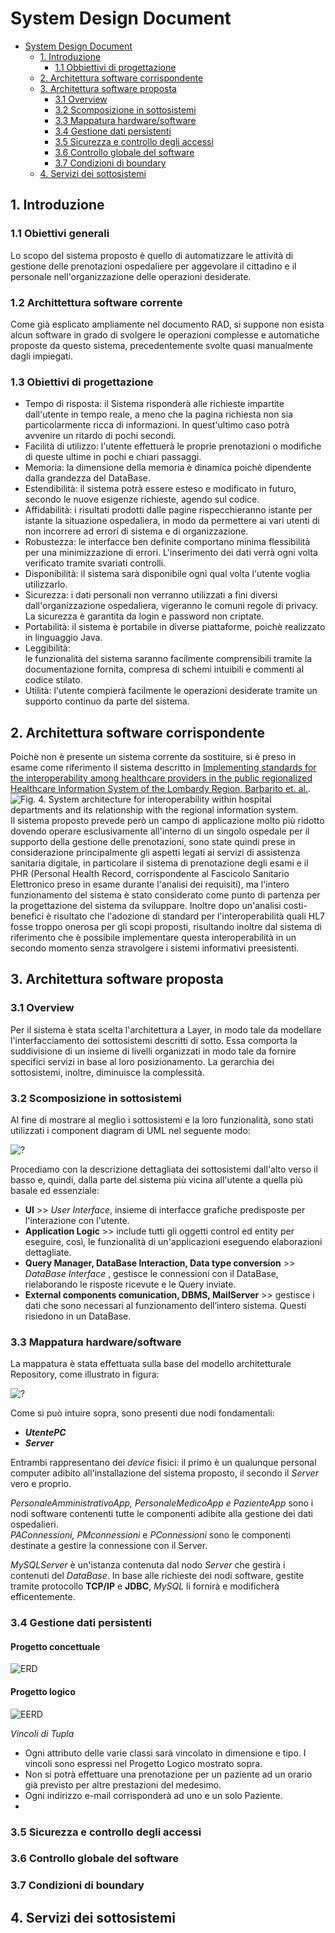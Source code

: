 # System Design Document

<!-- TOC depthFrom:1 depthTo:6 withLinks:1 updateOnSave:1 orderedList:0 -->

- [System Design Document](#system-design-document)
	- [1. Introduzione](#1-introduzione)
		- [1.1 Obbiettivi di progettazione](#12-obbiettivi-di-progettazione)
	- [2. Architettura software corrispondente](#2-architettura-software-corrispondente)
	- [3. Architettura software proposta](#3-architettura-software-proposta)
		- [3.1 Overview](#31-overview)
		- [3.2 Scomposizione in sottosistemi](#32-scomposizione-in-sottosistemi)
		- [3.3 Mappatura hardware/software](#33-mappatura-hardwaresoftware)
		- [3.4 Gestione dati persistenti](#34-gestione-dati-persistenti)
		- [3.5 Sicurezza e controllo degli accessi](#35-sicurezza-e-controllo-degli-accessi)
		- [3.6 Controllo globale del software](#36-controllo-globale-del-software)
		- [3.7 Condizioni di boundary](#37-condizioni-di-boundary)
	- [4. Servizi dei sottosistemi](#4-servizi-dei-sottosistemi)

<!-- /TOC -->

## 1. Introduzione

### 1.1 Obiettivi generali
Lo scopo del sistema proposto è quello di automatizzare le attività di gestione delle prenotazioni ospedaliere per aggevolare il cittadino e il personale nell'organizzazione delle operazioni desiderate.

### 1.2 Archittettura software corrente
Come già esplicato ampliamente nel documento RAD, si suppone non esista alcun software in grado di svolgere le operazioni complesse e automatiche proposte da questo sistema, precedentemente svolte quasi manualmente dagli impiegati.

### 1.3 Obiettivi di progettazione
- Tempo di risposta:
	 il Sistema risponderà alle richieste impartite dall'utente in tempo reale, a meno che la pagina richiesta non sia 		          particolarmente ricca di informazioni. In quest'ultimo caso potrà avvenire un ritardo di pochi secondi.
- Facilità di utilizzo:
	 l'utente effettuerà le proprie prenotazioni o modifiche di queste ultime in pochi e chiari passaggi.
- Memoria:
	 la dimensione della memoria è dinamica poichè dipendente dalla grandezza del DataBase.
- Estendibilità:
	 il sistema potrà essere esteso e modificato in futuro, secondo le nuove esigenze richieste, agendo sul codice.
- Affidabilità:
	 i risultati prodotti dalle pagine rispecchieranno istante per istante la situazione ospedaliera, in modo da permettere ai vari 	 utenti di non incorrere ad errori di sistema e di organizzazione.
- Robustezza:
	 le interfacce ben definite comportano minima flessibilità per una minimizzazione di errori. L'inserimento dei dati verrà ogni            volta verificato tramite svariati controlli.
- Disponibilità:
	 il sistema sarà disponibile ogni qual volta l'utente voglia utilizzarlo.
- Sicurezza:
	 i dati personali non verranno utilizzati a fini diversi dall'organizzazione ospedaliera, vigeranno le comuni regole di privacy.  	   La sicurezza è garantita da login e password non criptate.
- Portabilità:
	 il sistema è portabile in diverse piattaforme, poichè realizzato in linguaggio Java.
- Leggibilità:	
	 le funzionalità del sistema saranno facilmente comprensibili tramite la documentazione fornita, compresa di schemi intuibili e          commenti al codice stilato.
- Utilità:
	 l'utente compierà facilmente le operazioni desiderate tramite un supporto continuo da parte del sistema.
	  
## 2. Architettura software corrispondente
Poichè non è presente un sistema corrente da sostituire, si è preso in esame come riferimento il sistema descritto in [Implementing standards for the interoperability among healthcare providers in the public regionalized Healthcare Information System of the Lombardy Region, Barbarito et. al.](https://doi.org/10.1016/j.jbi.2012.01.006).  
![Fig. 4. System architecture for interoperability within hospital departments and its relationship with the regional information system.](https://ars.els-cdn.com/content/image/1-s2.0-S153204641200007X-gr4.jpg)  
Il sistema proposto prevede però un campo di applicazione molto più ridotto dovendo operare esclusivamente all'interno di un singolo ospedale per il supporto della gestione delle prenotazioni, sono state quindi prese in considerazione principalmente gli aspetti legati ai servizi di assistenza sanitaria digitale, in particolare il sistema di prenotazione degli esami e il PHR (Personal Health Record, corrispondente al Fascicolo Sanitario Elettronico preso in esame durante l'analisi dei requisiti), ma l'intero funzionamento del sistema è stato considerato come punto di partenza per la progettazione del sistema da sviluppare.
Inoltre dopo un'analisi costi-benefici è risultato che l'adozione di standard per l'interoperabilità quali HL7 fosse troppo onerosa per gli scopi proposti, risultando inoltre dal sistema di riferimento che è possibile implementare questa interoperabilità in un secondo momento senza stravolgere i sistemi informativi preesistenti.



## 3. Architettura software proposta
### 3.1 Overview
Per il sistema è stata scelta l'architettura a Layer, in modo tale da modellare l'interfacciamento dei sottosistemi descritti di sotto. Essa comporta la suddivisione di un insieme di livelli organizzati in modo tale da fornire specifici servizi in base al loro posizionamento. La gerarchia dei sottosistemi, inoltre, diminuisce la complessità.

### 3.2 Scomposizione in sottosistemi
Al fine di mostrare al meglio i sottosistemi e la loro funzionalità, sono stati utilizzati i component diagram di UML nel seguente modo:  

![?](https://andrea-augello.github.io/SviluppoSW/media/Diagrammi/System%20design/Architettura%20di%20sistema.png)    

Procediamo con la descrizione dettagliata dei sottosistemi dall'alto verso il basso e, quindi, dalla parte del sistema più vicina all'utente a quella più basale ed essenziale:  
- __UI__ >> _User Interface_, insieme di interfacce grafiche predisposte per l'interazione con l'utente.  
- __Application Logic__ >> include tutti gli oggetti control ed entity per eseguire, così, le funzionalità di un'applicazioni eseguendo 	                       elaborazioni dettagliate.  
- __Query Manager, DataBase Interaction, Data type conversion__ >> _DataBase Interface_ , gestisce le connessioni con il DataBase, rielaborando le risposte ricevute e le Query inviate.  
- __External components comunication, DBMS, MailServer__  >> gestisce i dati che sono necessari al funzionamento dell’intero sistema. Questi risiedono in un DataBase.  	  	
	
### 3.3 Mappatura hardware/software
La mappatura è stata effettuata sulla base del modello architetturale Repository, come illustrato in figura:

![?](https://andrea-augello.github.io/SviluppoSW/media/Diagrammi/System%20design/Mappatura.png)   

Come si può intuire sopra, sono presenti due nodi fondamentali:  
- ___UtentePC___  
- ___Server___  

Entrambi rappresentano dei _device_ fisici: il primo è un qualunque personal computer adibito all'installazione del sistema proposto, il secondo il _Server_ vero e proprio.  
  
_PersonaleAmministrativoApp, PersonaleMedicoApp e PazienteApp_ sono i nodi software contenenti tutte le componenti adibite alla gestione dei dati ospedalieri.  
_PAConnessioni, PMconnessioni_ e _PConnessioni_ sono le componenti destinate a gestire la connessione con il Server.   
  
_MySQLServer_ è un'istanza contenuta dal nodo _Server_ che gestirà i contenuti del _DataBase_. In base alle richieste dei nodi software, gestite tramite protocollo __TCP/IP__ e __JDBC__, _MySQL_ li fornirà e modificherà efficentemente.
 



### 3.4 Gestione dati persistenti
#### Progetto concettuale
![ERD](https://andrea-augello.github.io/SviluppoSW/media/Database/erd.png)  

#### Progetto logico  

![EERD](https://andrea-augello.github.io/SviluppoSW/media/Database/eerd.png)    

_Vincoli di Tupla_

- Ogni attributo delle varie classi sarà vincolato in dimensione e tipo. I vincoli sono espressi nel Progetto Logico mostrato sopra.
- Non si potrà effettuare una prenotazione per un paziente ad un orario già previsto per altre prestazioni del medesimo.
- Ogni indirizzo e-mail corrisponderà ad uno e un solo Paziente.
- 

### 3.5 Sicurezza e controllo degli accessi
### 3.6 Controllo globale del software
### 3.7 Condizioni di boundary
## 4. Servizi dei sottosistemi
